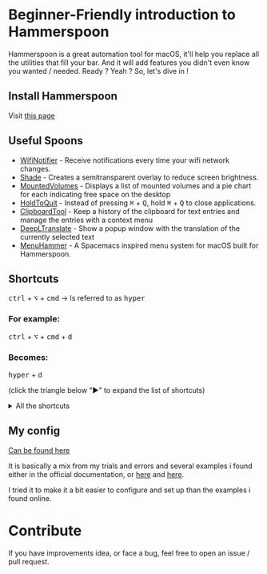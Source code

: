 # Beginner-Friendly introduction to Hammerspoon 

Hammerspoon is a great automation tool for macOS, it'll help you replace all the utilities that fill your bar.
And it will add features you didn't even know you wanted / needed.
Ready ? Yeah ?
So, let's dive in !

## Install Hammerspoon
Visit [this page](https://github.com/Hammerspoon/hammerspoon)

## Useful Spoons
* [WifiNotifier](https://www.hammerspoon.org/Spoons/WifiNotifier.html) - Receive notifications every time your wifi network changes.
* [Shade](https://www.hammerspoon.org/Spoons/Shade.html) - Creates a semitransparent overlay to reduce screen brightness.
* [MountedVolumes](https://www.hammerspoon.org/Spoons/MountedVolumes.html) - Displays a list of mounted volumes and a pie chart for each indicating free space on the desktop
* [HoldToQuit](https://www.hammerspoon.org/Spoons/HoldToQuit.html) - Instead of pressing <kbd>⌘</kbd> + <kbd>Q</kbd>, hold <kbd>⌘</kbd> + <kbd>Q</kbd> to close applications.
* [ClipboardTool](https://www.hammerspoon.org/Spoons/ClipboardTool.html) - Keep a history of the clipboard for text entries and manage the entries with a context menu
* [DeepLTranslate](https://www.hammerspoon.org/Spoons/DeepLTranslate.html) - Show a popup window with the translation of the currently selected text
* [MenuHammer](https://github.com/FryJay/MenuHammer) - A Spacemacs inspired menu system for macOS built for Hammerspoon.

## Shortcuts

<kbd>ctrl</kbd> + <kbd>⌥</kbd> + <kbd>cmd</kbd> → Is referred to as <kbd>hyper</kbd>

### For example:
<kbd>ctrl</kbd> + <kbd>⌥</kbd> + <kbd>cmd</kbd> + <kbd>d</kbd>

### Becomes:
<kbd>hyper</kbd> + <kbd>d</kbd>

(click the triangle below "►" to expand the list of shortcuts)
<details>
<summary>All the shortcuts</summary>

#### Open Menu (*MenuHammer*)
<kbd>alt</kbd> + <kbd>space</kbd>
  
#### Open new Applications window
<kbd>hyper</kbd> + <kbd>1</kbd>

#### Run the "organize" app
[organize](https://github.com/tfeldmann/organize)
<kbd>hyper</kbd> + <kbd>2</kbd>
  
#### Focus on Finder window
<kbd>hyper</kbd> + <kbd>w</kbd>

#### Open Deepl (*DeepLTranslate*)
<kbd>hyper</kbd> + <kbd>d</kbd>

#### Focus on Firefox
<kbd>hyper</kbd> + <kbd>x</kbd>

#### Focus on Visual Studio Code
<kbd>hyper</kbd> + <kbd>c</kbd>

#### Focus on Telegram
<kbd>hyper</kbd> + <kbd>v</kbd>

#### Focus on Rambox
<kbd>hyper</kbd> + <kbd>b</kbd>

#### Focus on Mailspring
<kbd>hyper</kbd> + <kbd>n</kbd>

#### Focus on iTerm
<kbd>hyper</kbd> + <kbd>,</kbd>

#### Show Clipboard (*ClipboardTool*)
<kbd>hyper</kbd> + <kbd>,</kbd>
  
#### Run shade
<kbd>hyper</kbd> + <kbd>s</kbd>

#### Resize current window (*MiroWindowsManager*)
Resize to use the left half of the screen
<kbd>hyper</kbd> + <kbd>←</kbd>
  
Resize to use the right half of the screen
<kbd>hyper</kbd> + <kbd>→</kbd>
  
Resize to use the left top quarter of the screen
<kbd>hyper</kbd> + <kbd>←</kbd> + <kbd>↑</kbd>
  
Resize to use the right top quarter of the screen
<kbd>hyper</kbd> + <kbd>→</kbd> + <kbd>↑</kbd>

  ...
  
Resize to use the full width of the screen
<kbd>hyper</kbd> + <kbd>←</kbd> + <kbd>→</kbd>
  
Resize to use the full height of the screen
<kbd>hyper</kbd> + <kbd>↑</kbd> + <kbd>↓</kbd>

</details>

## My config
[Can be found here](init.lua)

It is basically a mix from my trials and errors and several examples i found either in the official documentation, or [here](https://msol.io/blog/tech/work-more-efficiently-on-your-mac-for-developers/) and [here](https://zzamboni.org/post/my-hammerspoon-configuration-with-commentary).

I tried it to make it a bit easier to configure and set up than the examples i found online.

# Contribute
If you have improvements idea, or face a bug, feel free to open an issue / pull request.
